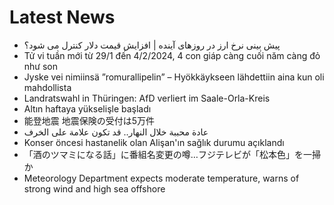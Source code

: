 # Latest News
-  پیش بینی نرخ ارز در روزهای آینده | افزایش قیمت دلار کنترل می شود؟
-  Tử vi tuần mới từ 29/1 đến 4/2/2024, 4 con giáp càng cuối năm càng đỏ như son
-  Jyske vei nimiinsä ”romurallipelin” – Hyökkäykseen lähdettiin aina kun oli mahdollista
-  Landratswahl in Thüringen: AfD verliert im Saale-Orla-Kreis
-  Altın haftaya yükselişle başladı
-  能登地震 地震保険の受付は5万件
-  عادة محببة خلال النهار.. قد تكون علامة على الخرف
-  Konser öncesi hastanelik olan Alişan'ın sağlık durumu açıklandı
-  「酒のツマミになる話」に番組名変更の噂…フジテレビが「松本色」を一掃か
-  Meteorology Department expects moderate temperature, warns of strong wind and high sea offshore
